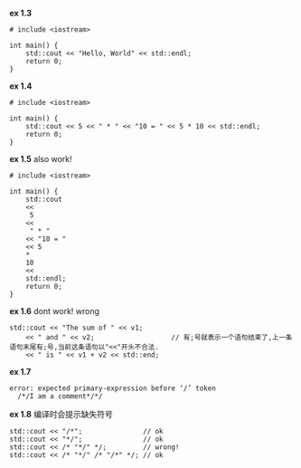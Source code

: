 **ex 1.3**
```
# include <iostream>

int main() {
	std::cout << "Hello, World" << std::endl;
	return 0;
}
```

**ex 1.4**
```
# include <iostream>

int main() {
	std::cout << 5 << " * " << "10 = " << 5 * 10 << std::endl;
	return 0;
}
```

**ex 1.5**
also work!
```
# include <iostream>

int main() {
	std::cout 
	<<
	 5 
	<<
	 " * " 
	<< "10 = " 
	<< 5 
	* 
	10 
	<< 
	std::endl;
	return 0;
}
```

**ex 1.6**
dont work! wrong
```
std::cout << "The sum of " << v1;
    << " and " << v2;                   // 有;号就表示一个语句结束了,上一条语句末尾有;号,当前这条语句以"<<"开头不合法.
    << " is " << v1 + v2 << std::end;
```

**ex 1.7**
```
error: expected primary-expression before ‘/’ token
  /*/I am a comment*/*/
```

**ex 1.8**
编译时会提示缺失符号
```
std::cout << "/*";               // ok
std::cout << "*/";               // ok
std::cout << /* "*/" */;         // wrong!
std::cout << /* "*/" /* "/*" */; // ok
```

